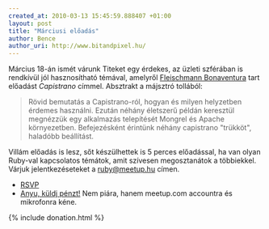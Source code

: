 ```yaml
--- 
created_at: 2010-03-13 15:45:59.888407 +01:00
layout: post
title: "Márciusi előadás"
author: Bence
author_uri: http://www.bitandpixel.hu/
---
```

Március 18-án ismét várunk Titeket egy érdekes, az üzleti szférában is rendkívül jól hasznosítható témával, amelyről [Fleischmann Bonaventura][1] tart előadást *Capistrano* címmel.  Absztrakt a májsztró tollából:

> Rövid bemutatás a Capistrano-ról, hogyan és milyen helyzetben érdemes
használni. Ezután néhány életszerű példán keresztül megnézzük egy
alkalmazás telepítését Mongrel és Apache környezetben. Befejezésként
érintünk néhány capistrano "trükköt", haladóbb beállítást.

Villám előadás is lesz, sőt készülhettek is 5 perces előadással, ha van olyan Ruby-val kapcsolatos témátok, amit szívesen megosztanátok a többiekkel. Várjuk jelentkezéseteket a <ruby@meetup.hu> címen.

* [RSVP][2]
* [Anyu, küldj pénzt!][3] Nem piára, hanem meetup.com accountra és mikrofonra kéne.

{% include donation.html %}

[1]: http://syrius-software.hu/
[2]: http://www.meetup.com/budapest-rb/calendar/12639718/
[3]: http://ruby.meetup.hu/blog/2010/02/03/januari-videok-es-felhivas.html

